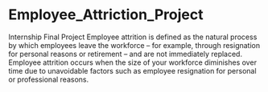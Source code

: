 # Employee_Attriction_Project
Internship Final Project
Employee attrition is defined as the natural process by which employees leave the workforce – for example, through resignation for personal reasons or retirement – and are not immediately replaced.
Employee attrition occurs when the size of your workforce diminishes over time due to unavoidable factors such as employee resignation for personal or professional reasons.
